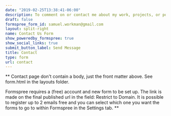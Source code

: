 ```yaml
---
date: "2019-02-25T13:38:41-06:00"
description: To comment on or contact me about my work, projects, or potential partnerships and other opportunities, fill out the form to the write with your full name, email address, and a message.
draft: false
formspree_form_id: samuel.workman@gmail.com
layout: split-right
name: Contact Us Form
show_poweredby_formspree: true
show_social_links: true
submit_button_label: Send Message
title: Contact
type: form
url: contact
---
```


** Contact page don't contain a body, just the front matter above.
See form.html in the layouts folder.

Formspree requires a (free) account and new form to be set up. The link is made on the final published url in the field: Restrict to Domain. It is possible to register up to 2 emails free and you can select which one you want the forms to go to within Formspree in the Settings tab.
**

